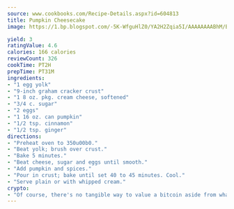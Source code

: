 ```yaml
---
source: www.cookbooks.com/Recipe-Details.aspx?id=604813
title: Pumpkin Cheesecake
image: https://1.bp.blogspot.com/-5K-WfguHlZ0/YA2H2Zqia5I/AAAAAAAABhM/Bdgu68p4aG0Q6jWdy3eGaUXSKw5p3sdxwCLcBGAsYHQ/s324/7.png

yield: 3
ratingValue: 4.6
calories: 166 calories
reviewCount: 326
cookTime: PT2H
prepTime: PT31M
ingredients:
- "1 egg yolk"
- "9-inch graham cracker crust"
- "1 8 oz. pkg. cream cheese, softened"
- "3/4 c. sugar"
- "2 eggs"
- "1 16 oz. can pumpkin"
- "1/2 tsp. cinnamon"
- "1/2 tsp. ginger"
directions:
- "Preheat oven to 350u00b0."
- "Beat yolk; brush over crust."
- "Bake 5 minutes."
- "Beat cheese, sugar and eggs until smooth."
- "Add pumpkin and spices."
- "Pour in crust; bake until set 40 to 45 minutes. Cool."
- "Serve plain or with whipped cream."
crypto:
- "Of course, there's no tangible way to value a bitcoin aside from what someone else believes it is worth."
---
```

